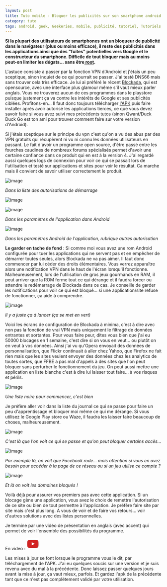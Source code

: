 ```yaml
---
layout: post
title: Tuto mobile - Bloquer les publicités sur son smartphone android
category: tuto
tags: android, geek, Geekeries, mobile, publicité, tutoriel, Tutoriels, vpn
---
```

**Si la plupart des utilisateurs de smartphones ont un bloqueur de publicité dans le navigateur (plus ou moins efficace), il reste des publicités dans les applications ainsi que des "fuites" potentielles vers Google et le constructeur du smartphone. Difficile de tout bloquer mais au moins peut-on limiter les dégats... sans être<a href="https://fr.wikipedia.org/wiki/Utilisateur_root"> root</a>.**

L'astuce consiste à passer par la fonction VPN d'Android et j'étais un peu sceptique, sinon inquiet de ce qui pourrait se passer. J'ai testé DNS66 mais sans trouver cela très efficace. Je lui ai préféré le récent <a href="https://blokada.org">Blockada</a>, qui est opensource, avec une interface plus glamour même s'il vaut mieux parler anglais. Vous ne trouverez aucun de ces programmes dans le playstore puisque justement ça va contre les intérêts de Google et ses publicités ciblées. Profitons-en... Il faut donc toujours télécharger <a href="https://github.com/blokadaorg/blokada/releases/download/4.1.6/blokada-v4.1.6.apk">l'APK</a> puis faire installer après avoir autorisé les applications tierces, ce que vous devez savoir faire si vous avez suivi mes précédents tutos (sinon Qwant/Duck Duck Go est ton ami pour trouver comment faire sur votre version d'Android). 

Si j'étais sceptique sur le principe du vpn c'est qu'on a vu des abus par des VPN gratuits qui récupèrent ni vu ni connu les données utilisateurs en passant. Le fait d'avoir un programme open source, d'être passé entre les fourches caudines de nombreux forums spécialisés permet d'avoir une certaine confiance dans ce produit qui en est à la version 4. J'ai regardé aussi quelques logs de connexion pour voir ce qui se passait lors de l'utilisation et testé sur applications et sites pour voir le résultat. Ca marche mais il convient de savoir utiliser correctement le produit. 

![image](https://filedn.eu/llqi9IBxlYouGRXYG2xlROb/img/2019/blockada_demar1.png)

*Dans la liste des autorisations de démarrage*

![image](https://filedn.eu/llqi9IBxlYouGRXYG2xlROb/img/2019/blockada_demar2.png)

![image](https://filedn.eu/llqi9IBxlYouGRXYG2xlROb/img/2019/blockada_permis1.png)

*Dans les paramètres de l'application dans Android*

![image](https://filedn.eu/llqi9IBxlYouGRXYG2xlROb/img/2019/blockada_permis2.png)

*Dans les paramètres Android de l'application, rubrique autres autorisation*

**Le garder en tache de fond** : Si comme moi vous avez une rom Android configurée pour tuer les applications qui ne servent pas et en empêcher de démarrer toutes seules, alors Blockada ne va pas aimer. Il faut donc commencer par lui céder des droits élémentaires. Vous verrez apparaître alors une notification VPN dans le haut de l'écran lorsqu'il fonctionne. Malheureusement, lors de l'utilisation de gros jeux gourmands en RAM, il peut arriver que la ROM ferme tout ce qui dérange et il faudra forcer ou attendre le redémarrage de Blockada dans ce cas. Je conseille de garder les notifications pour voir ce qui est bloqué... si une application/site refuse de fonctionner, ça aide à comprendre. 

![image](https://filedn.eu/llqi9IBxlYouGRXYG2xlROb/img/2019/blockada_main.jpg)

*Il y a juste ça à lancer (ça se met en vert)*

Voici les écrans de configuration de Blockada à minima, c'est à dire avec non pas la fonction de vrai VPN mais uniquement le filtrage de données entrantes et sortantes. Pour vous faire peur, dites vous bien que j'ai eu 50000 blocages en 1 semaine, c'est dire si on vous en veut... ou plutôt on en veut à vos données. Ainsi j'ai vu qu'Opera envoyait des données de personnalisation, que Flickr continuait à aller chez Yahoo, que Firefox ne fait rien mais que les sites veulent envoyer des données chez les analytics de toutes sortes, que FFBE a pas mal d'appels à des sites que l'on peut bloquer sans perturber le fonctionnement du jeu. On peut aussi mettre une application en liste blanche c'est à dire lui laisser tout faire... à vos risques et périls. 

![image](https://filedn.eu/llqi9IBxlYouGRXYG2xlROb/img/2019/blockada_blacklist.png)

*Une liste noire pour commencer, c'est bien*

Je préfère aller voir dans la liste du journal ce qui se passe pour faire un peu d'apprentissage et bloquer moi même ce qui me dérange. Si vous utilisez le Google Play store ou Waze, il faudra les laisser faire beaucoup de choses, malheureusement. 

![image](https://filedn.eu/llqi9IBxlYouGRXYG2xlROb/img/2019/blockada_journal2.png)

*C'est là que l'on voit ce qui se passe et qu'on peut bloquer certains accès...*

![image](https://filedn.eu/llqi9IBxlYouGRXYG2xlROb/img/2019/blockada_journal.png)

*Par exemple là, on voit que Facebook rode... mais attention si vous en avez besoin pour accéder à la page de ce réseau ou si un jeu utilise ce compte ?*

![image](https://filedn.eu/llqi9IBxlYouGRXYG2xlROb/img/2019/blockada_blocked.png)

*Et là on voit les domaines bloqués !*

Voilà déjà pour assurer vos premiers pas avec cette application. Si un blocage gène une application, vous avez le choix de remettre l'autorisation de ce site ou bien de tout permettre à l'application. Je préfère faire site par site mais c'est plus long. A vous de voir et de faire vos retours... voir d'autres solutions avec des listes personnelles. 

Je termine par une vidéo de présentation en anglais (avec accent) qui permet de voir l'ensemble des possibilités du programme.

En video : [![video](/images/youtube.png)](https://www.youtube.com/watch?time_continue=1&amp;v=Z6mDcTnBmMA)

Les mises à jour se font lorsque le programme vous le dit, par téléchargement de l'APK. J'ai eu quelques soucis sur une version et je suis revenu avec du mal à la précédente. Donc laissez passer quelques jours avant la mise à jour, ça vaut mieux, parfois. Et gardez l'apk de la précédente tant que ce n'est pas complètement validé par votre utilisation. 


